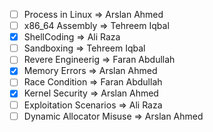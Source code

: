 - [ ] Process in Linux => Arslan Ahmed
- [ ] x86_64 Assembly => Tehreem Iqbal
- [x] ShellCoding => Ali Raza
- [ ] Sandboxing => Tehreem Iqbal
- [ ] Revere Engineerig => Faran Abdullah
- [x] Memory Errors => Arslan Ahmed
- [ ] Race Condition => Faran Abdullah
- [x] Kernel Security  => Arslan Ahmed
- [ ] Exploitation Scenarios => Ali Raza
- [ ] Dynamic Allocator Misuse => Arslan Ahmed 